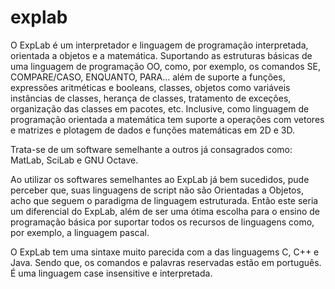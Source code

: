 # explab
O ExpLab é um interpretador e linguagem de programação interpretada, orientada a objetos e a matemática. Suportando as estruturas básicas de uma linguagem de programação OO, como, por exemplo, os comandos SE, COMPARE/CASO, ENQUANTO, PARA... além de suporte a funções, expressões aritméticas e booleans, classes, objetos como variáveis instâncias de classes, herança de classes, tratamento de exceções, organização das classes em pacotes, etc. Inclusive, como linguagem de programação orientada a matemática tem suporte a operações com vetores e matrizes e plotagem de dados e funções matemáticas em 2D e 3D.

Trata-se de um software semelhante a outros já consagrados como: MatLab, SciLab e GNU Octave.

Ao utilizar os softwares semelhantes ao ExpLab já bem sucedidos, pude perceber que, suas linguagens de script não são Orientadas a Objetos, acho que seguem o paradigma de linguagem estruturada. Então este seria um diferencial do ExpLab, além de ser uma ótima escolha para o ensino de programação básica por suportar todos os recursos de linguagens como, por exemplo, a linguagem pascal.

O ExpLab tem uma sintaxe muito parecida com a das linguagems C, C++ e Java. Sendo que, os comandos e palavras reservadas estão em português. É uma linguagem case insensitive e interpretada.
